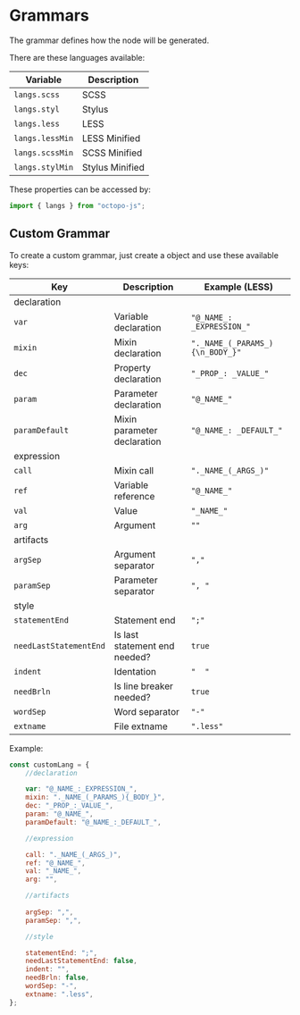 # Grammars

The grammar defines how the node will be generated.

There are these languages available:

Variable        | Description     
----------------|----------
`langs.scss`    | SCSS 
`langs.styl`    | Stylus
`langs.less`    | LESS
`langs.lessMin` | LESS Minified
`langs.scssMin` | SCSS Minified
`langs.stylMin` | Stylus Minified

These properties can be accessed by:

```js
import { langs } from "octopo-js";
```

## Custom Grammar

To create a custom grammar, just create a object and use these available keys:

Key                    | Description                   | Example (LESS)
-----------------------|-------------------------------|-------------------------
declaration            |                               |
`var`                  | Variable declaration          | `"@_NAME_: _EXPRESSION_"`
`mixin`                | Mixin declaration             | `"._NAME_(_PARAMS_) {\n_BODY_}"`
`dec`                  | Property declaration          | `"_PROP_: _VALUE_"`
`param`                | Parameter declaration         | `"@_NAME_"`
`paramDefault`         | Mixin parameter declaration   | `"@_NAME_: _DEFAULT_"`
expression             |                               |
`call`                 | Mixin call                    | `"._NAME_(_ARGS_)"`
`ref`                  | Variable reference            | `"@_NAME_"`
`val`                  | Value                         | `"_NAME_"`
`arg`                  | Argument                      | `""`
artifacts              |                               |
`argSep`               | Argument separator            | `","`
`paramSep`             | Parameter separator           | `", "`
style                  |                               |
`statementEnd`         | Statement end                 | `";"`
`needLastStatementEnd` | Is last statement end needed? | `true`
`indent`               | Identation                    | `"  "`
`needBrln`             | Is line breaker needed?       | `true`
`wordSep`              | Word separator                | `"-"`
`extname`              | File extname                  | `".less"`

Example:

```js
const customLang = {
    //declaration

    var: "@_NAME_:_EXPRESSION_",
    mixin: "._NAME_(_PARAMS_){_BODY_}",
    dec: "_PROP_:_VALUE_",
    param: "@_NAME_",
    paramDefault: "@_NAME_:_DEFAULT_",

    //expression

    call: "._NAME_(_ARGS_)",
    ref: "@_NAME_",
    val: "_NAME_",
    arg: "",

    //artifacts
    
    argSep: ",",
    paramSep: ",",

    //style

    statementEnd: ";",
    needLastStatementEnd: false,
    indent: "",
    needBrln: false,
    wordSep: "-",
    extname: ".less",
};
```